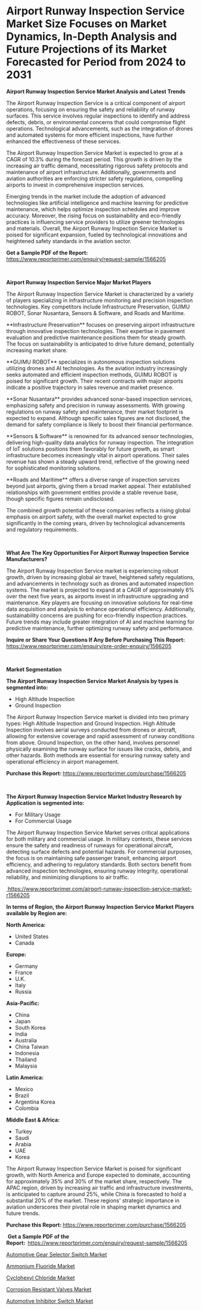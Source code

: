 <p><h1>Airport Runway Inspection Service Market Size Focuses on Market Dynamics, In-Depth Analysis and Future Projections of its Market Forecasted for Period from 2024 to 2031</h1></p><p><strong>Airport Runway Inspection Service Market Analysis and Latest Trends</strong></p>
<p><p>The Airport Runway Inspection Service is a critical component of airport operations, focusing on ensuring the safety and reliability of runway surfaces. This service involves regular inspections to identify and address defects, debris, or environmental concerns that could compromise flight operations. Technological advancements, such as the integration of drones and automated systems for more efficient inspections, have further enhanced the effectiveness of these services.</p><p>The Airport Runway Inspection Service Market is expected to grow at a CAGR of 10.3% during the forecast period. This growth is driven by the increasing air traffic demand, necessitating rigorous safety protocols and maintenance of airport infrastructure. Additionally, governments and aviation authorities are enforcing stricter safety regulations, compelling airports to invest in comprehensive inspection services. </p><p>Emerging trends in the market include the adoption of advanced technologies like artificial intelligence and machine learning for predictive maintenance, which helps optimize inspection schedules and improve accuracy. Moreover, the rising focus on sustainability and eco-friendly practices is influencing service providers to utilize greener technologies and materials. Overall, the Airport Runway Inspection Service Market is poised for significant expansion, fueled by technological innovations and heightened safety standards in the aviation sector.</p></p>
<p><strong>Get a Sample PDF of the Report:&nbsp;</strong> <a href="https://www.reportprimer.com/enquiry/request-sample/1566205">https://www.reportprimer.com/enquiry/request-sample/1566205</a></p>
<p>&nbsp;</p>
<p><strong>Airport Runway Inspection Service Major Market Players</strong></p>
<p><p>The Airport Runway Inspection Service Market is characterized by a variety of players specializing in infrastructure monitoring and precision inspection technologies. Key competitors include Infrastructure Preservation, GUIMU ROBOT, Sonar Nusantara, Sensors & Software, and Roads and Maritime.</p><p>**Infrastructure Preservation** focuses on preserving airport infrastructure through innovative inspection technologies. Their expertise in pavement evaluation and predictive maintenance positions them for steady growth. The focus on sustainability is anticipated to drive future demand, potentially increasing market share.</p><p>**GUIMU ROBOT** specializes in autonomous inspection solutions utilizing drones and AI technologies. As the aviation industry increasingly seeks automated and efficient inspection methods, GUIMU ROBOT is poised for significant growth. Their recent contracts with major airports indicate a positive trajectory in sales revenue and market presence.</p><p>**Sonar Nusantara** provides advanced sonar-based inspection services, emphasizing safety and precision in runway assessments. With growing regulations on runway safety and maintenance, their market footprint is expected to expand. Although specific sales figures are not disclosed, the demand for safety compliance is likely to boost their financial performance.</p><p>**Sensors & Software** is renowned for its advanced sensor technologies, delivering high-quality data analytics for runway inspection. The integration of IoT solutions positions them favorably for future growth, as smart infrastructure becomes increasingly vital in airport operations. Their sales revenue has shown a steady upward trend, reflective of the growing need for sophisticated monitoring solutions.</p><p>**Roads and Maritime** offers a diverse range of inspection services beyond just airports, giving them a broad market appeal. Their established relationships with government entities provide a stable revenue base, though specific figures remain undisclosed.</p><p>The combined growth potential of these companies reflects a rising global emphasis on airport safety, with the overall market expected to grow significantly in the coming years, driven by technological advancements and regulatory requirements.</p></p>
<p>&nbsp;</p>
<p><strong>What Are The Key Opportunities For Airport Runway Inspection Service Manufacturers?</strong></p>
<p><p>The Airport Runway Inspection Service market is experiencing robust growth, driven by increasing global air travel, heightened safety regulations, and advancements in technology such as drones and automated inspection systems. The market is projected to expand at a CAGR of approximately 6% over the next five years, as airports invest in infrastructure upgrading and maintenance. Key players are focusing on innovative solutions for real-time data acquisition and analysis to enhance operational efficiency. Additionally, sustainability concerns are pushing for eco-friendly inspection practices. Future trends may include greater integration of AI and machine learning for predictive maintenance, further optimizing runway safety and performance.</p></p>
<p><strong>Inquire or Share Your Questions If Any Before Purchasing This Report:</strong> <a href="https://www.reportprimer.com/enquiry/pre-order-enquiry/1566205">https://www.reportprimer.com/enquiry/pre-order-enquiry/1566205</a></p>
<p>&nbsp;</p>
<p><strong>Market Segmentation</strong></p>
<p><strong>The Airport Runway Inspection Service Market Analysis by types is segmented into:</strong></p>
<p><ul><li>High Altitude Inspection</li><li>Ground Inspection</li></ul></p>
<p><p>The Airport Runway Inspection Service market is divided into two primary types: High Altitude Inspection and Ground Inspection. High Altitude Inspection involves aerial surveys conducted from drones or aircraft, allowing for extensive coverage and rapid assessment of runway conditions from above. Ground Inspection, on the other hand, involves personnel physically examining the runway surface for issues like cracks, debris, and other hazards. Both methods are essential for ensuring runway safety and operational efficiency in airport management.</p></p>
<p><strong>Purchase this Report:&nbsp;</strong><a href="https://www.reportprimer.com/purchase/1566205">https://www.reportprimer.com/purchase/1566205</a></p>
<p>&nbsp;</p>
<p><strong>The Airport Runway Inspection Service Market Industry Research by Application is segmented into:</strong></p>
<p><ul><li>For Military Usage</li><li>For Commercial Usage</li></ul></p>
<p><p>The Airport Runway Inspection Service Market serves critical applications for both military and commercial usage. In military contexts, these services ensure the safety and readiness of runways for operational aircraft, detecting surface defects and potential hazards. For commercial purposes, the focus is on maintaining safe passenger transit, enhancing airport efficiency, and adhering to regulatory standards. Both sectors benefit from advanced inspection technologies, ensuring runway integrity, operational reliability, and minimizing disruptions to air traffic.</p></p>
<p><a href="https://www.reportprimer.com/airport-runway-inspection-service-market-r1566205">&nbsp;https://www.reportprimer.com/airport-runway-inspection-service-market-r1566205</a></p>
<p><strong>In terms of Region, the Airport Runway Inspection Service Market Players available by Region are:</strong></p>
<p>
    <p> <strong> North America: </strong>
        <ul>
            <li>United States</li>
            <li>Canada</li>
        </ul>
        </p> 
    <p> <strong> Europe: </strong>
        <ul>
            <li>Germany</li>
            <li>France</li>
            <li>U.K.</li>
            <li>Italy</li>
            <li>Russia</li>
        </ul>
        </p> 
    <p> <strong> Asia-Pacific: </strong>
        <ul>
            <li>China</li>
            <li>Japan</li>
            <li>South Korea</li>
            <li>India</li>
            <li>Australia</li>
            <li>China Taiwan</li>
            <li>Indonesia</li>
            <li>Thailand</li>
            <li>Malaysia</li>
        </ul>
        </p> 
    <p> <strong> Latin America: </strong>
        <ul>
            <li>Mexico</li>
            <li>Brazil</li>
            <li>Argentina Korea</li>
            <li>Colombia</li>
        </ul>
        </p> 
    <p> <strong> Middle East & Africa: </strong>
        <ul>
            <li>Turkey</li>
            <li>Saudi</li>
            <li>Arabia</li>
            <li>UAE</li>
            <li>Korea</li>
        </ul>
    </p>
    </p>
<p><p>The Airport Runway Inspection Service Market is poised for significant growth, with North America and Europe expected to dominate, accounting for approximately 35% and 30% of the market share, respectively. The APAC region, driven by increasing air traffic and infrastructure investments, is anticipated to capture around 25%, while China is forecasted to hold a substantial 20% of the market. These regions' strategic importance in aviation underscores their pivotal role in shaping market dynamics and future trends.</p></p>
<p><strong>Purchase this Report: </strong><a href="https://www.reportprimer.com/purchase/1566205">https://www.reportprimer.com/purchase/1566205</a></p>
<p>&nbsp;<strong>Get a Sample PDF of the Report:&nbsp;&nbsp;</strong><a href="https://www.reportprimer.com/enquiry/request-sample/1566205">https://www.reportprimer.com/enquiry/request-sample/1566205</a></p>
<p><strong></strong></p>
<p><p><a href="https://medium.com/@abigalehuel/automotive-gear-selector-switch-market-size-share-trends-analysis-report-by-end-use-passenger-a459e0217c67">Automotive Gear Selector Switch Market</a></p><p><a href="https://www.linkedin.com/pulse/market-forecast-global-ammonium-fluoride-trends-impact-analysis-wkhgf?trackingId=9%2B5fTDFRS9Gg8VhUeP23QQ%3D%3D">Ammonium Fluoride Market</a></p><p><a href="https://www.linkedin.com/pulse/cyclohexyl-chloride-industry-analysis-report-its-market-size-lhhne?trackingId=5RsVQDpMRPyFkoCAXFyojw%3D%3D">Cyclohexyl Chloride Market</a></p><p><a href="https://issuu.com/reportprime-2/docs/corrosion-resistant-valves-market-s_d71b12a8ec9480">Corrosion Resistant Valves Market</a></p><p><a href="https://medium.com/@davidrobb19/driving-factors-behind-the-automotive-inhibitor-switch-market-trends-applications-and-regional-0529b28af486">Automotive Inhibitor Switch Market</a></p></p>